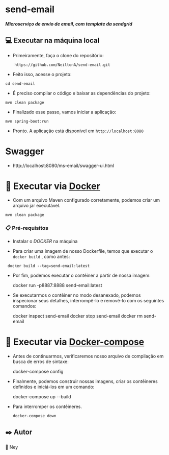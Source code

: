 # send-email
##### *Microserviço de envio de email, com template da sendgrid*


## 💻 Executar na máquina local 
* Primeiramente, faça o clone do repositório:

```
    https://github.com/NeiltonA/send-email.git
```
* Feito isso, acesse o projeto:

```
cd send-email
```
* É preciso compilar o código e baixar as dependências do projeto:

```
mvn clean package
```
* Finalizado esse passo, vamos iniciar a aplicação:

```
mvn spring-boot:run
```
* Pronto. A aplicação está disponível em `http://localhost:8080`

# Swagger
 * http://localhost:8080/ms-email/swagger-ui.html

# 🐋 Executar via [Docker](https://www.docker.com/) 
 * Com um arquivo Maven configurado corretamente, podemos criar um arquivo jar executável.
 
 ```
 mvn clean package
```
### 📋 Pré-requisitos
* Instalar o *DOCKER* na máquina


* Para criar uma imagem de nosso Dockerfile, temos que executar o `docker build` , como antes:


 ```
  docker build --tag=send-email:latest 
 ```

* Por fim, podemos executar o contêiner a partir de nossa imagem:

    docker run -p8887:8888 send-email:latest
	

* Se executarmos o contêiner no modo desanexado, podemos inspecionar seus detalhes, interrompê-lo e removê-lo com os seguintes comandos:

	
	docker inspect send-email
    docker stop send-email
    docker rm send-email
    

# 🐋 Executar via [Docker-compose](https://www.docker.com/)
* Antes de continuarmos, verificaremos nosso arquivo de compilação em busca de erros de sintaxe:

	docker-compose config

* Finalmente, podemos construir nossas imagens, criar os contêineres definidos e iniciá-los em um comando:

	docker-compose up --build


* Para interromper os contêineres.
 
   ```
   docker-compose down
   ```
   
	
## ✒️ Autor 
🤝 Ney